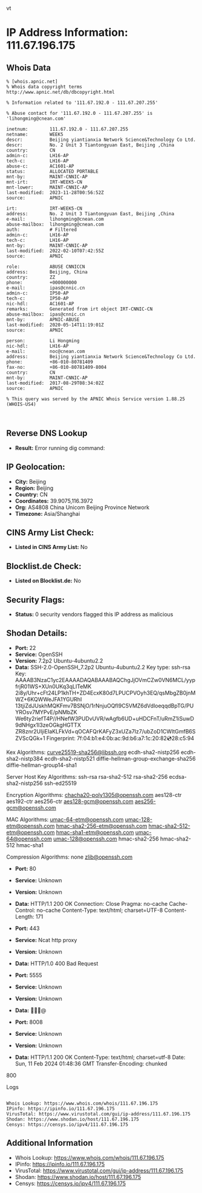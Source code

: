 vt
# IP Address Information: 111.67.196.175

## Whois Data
```
% [whois.apnic.net]
% Whois data copyright terms    http://www.apnic.net/db/dbcopyright.html

% Information related to '111.67.192.0 - 111.67.207.255'

% Abuse contact for '111.67.192.0 - 111.67.207.255' is 'lihongming@cnean.com'

inetnum:        111.67.192.0 - 111.67.207.255
netname:        WEEK5
descr:          Beijing yiantianxia Network Science&Technology Co Ltd.
descr:          No. 2 Unit 3 Tiantongyuan East, Beijing ,China
country:        CN
admin-c:        LH16-AP
tech-c:         LH16-AP
abuse-c:        AC1601-AP
status:         ALLOCATED PORTABLE
mnt-by:         MAINT-CNNIC-AP
mnt-irt:        IRT-WEEK5-CN
mnt-lower:      MAINT-CNNIC-AP
last-modified:  2023-11-28T00:56:52Z
source:         APNIC

irt:            IRT-WEEK5-CN
address:        No. 2 Unit 3 Tiantongyuan East, Beijing ,China
e-mail:         lihongming@cnean.com
abuse-mailbox:  lihongming@cnean.com
auth:           # Filtered
admin-c:        LH16-AP
tech-c:         LH16-AP
mnt-by:         MAINT-CNNIC-AP
last-modified:  2022-02-10T07:42:55Z
source:         APNIC

role:           ABUSE CNNICCN
address:        Beijing, China
country:        ZZ
phone:          +000000000
e-mail:         ipas@cnnic.cn
admin-c:        IP50-AP
tech-c:         IP50-AP
nic-hdl:        AC1601-AP
remarks:        Generated from irt object IRT-CNNIC-CN
abuse-mailbox:  ipas@cnnic.cn
mnt-by:         APNIC-ABUSE
last-modified:  2020-05-14T11:19:01Z
source:         APNIC

person:         Li Hongming
nic-hdl:        LH16-AP
e-mail:         noc@cnean.com
address:        Beijing yiantianxia Network Science&Technology Co Ltd.
phone:          +86-010-80781409
fax-no:         +86-010-80781409-8004
country:        CN
mnt-by:         MAINT-CNNIC-AP
last-modified:  2017-08-29T08:34:02Z
source:         APNIC

% This query was served by the APNIC Whois Service version 1.88.25 (WHOIS-US4)



```
## Reverse DNS Lookup
- **Result:** Error running dig command: 

## IP Geolocation:
- **City:** Beijing
- **Region:** Beijing
- **Country:** CN
- **Coordinates:** 39.9075,116.3972
- **Org:** AS4808 China Unicom Beijing Province Network
- **Timezone:** Asia/Shanghai

## CINS Army List Check:
- **Listed in CINS Army List:** 
No

## Blocklist.de Check:
- **Listed on Blocklist.de:** 
No

## Security Flags:
- **Status:** 0 security vendors flagged this IP address as malicious

## Shodan Details:
- **Port:** 22
- **Service:** OpenSSH
- **Version:** 7.2p2 Ubuntu-4ubuntu2.2
- **Data:** SSH-2.0-OpenSSH_7.2p2 Ubuntu-4ubuntu2.2
Key type: ssh-rsa
Key: AAAAB3NzaC1yc2EAAAADAQABAAABAQChgJjOVmCZw0VN6MCL/yypfrjR01WS+XUn0UKq3qLITeMK
2i8y/Uhr+cFt24LP1khTH+ZD4EcxK80d7LPUCPVOyh3EQ/qsMbgZB0jnMWZ+6KQWWeJFA1YGURhI
13tjiZdJUskhMQKFmv7BSNjO/1rNnjuOQfI9C5VMZ6dVdloeqqdBpTG/PUYROsv7MYPvE/pNMbZK
We6ty2riefT4P//HNefW3PUDvUVR/wAgfb6UD+uHDCFnT/uRmZ1iSuwD9dNHgx1I3zeOGkgHGTTX
ZR8znr2UIjiEIaKLFkVd+qOCAFQrKAFyZ3xUZa7Iz7/ubZoD1CWltGmfB6SZVScQGk+1
Fingerprint: 7f:04:b1:e4:0b:ac:9d:b6:a7:1c:20:82:cd:28:c5:94

Kex Algorithms:
	curve25519-sha256@libssh.org
	ecdh-sha2-nistp256
	ecdh-sha2-nistp384
	ecdh-sha2-nistp521
	diffie-hellman-group-exchange-sha256
	diffie-hellman-group14-sha1

Server Host Key Algorithms:
	ssh-rsa
	rsa-sha2-512
	rsa-sha2-256
	ecdsa-sha2-nistp256
	ssh-ed25519

Encryption Algorithms:
	chacha20-poly1305@openssh.com
	aes128-ctr
	aes192-ctr
	aes256-ctr
	aes128-gcm@openssh.com
	aes256-gcm@openssh.com

MAC Algorithms:
	umac-64-etm@openssh.com
	umac-128-etm@openssh.com
	hmac-sha2-256-etm@openssh.com
	hmac-sha2-512-etm@openssh.com
	hmac-sha1-etm@openssh.com
	umac-64@openssh.com
	umac-128@openssh.com
	hmac-sha2-256
	hmac-sha2-512
	hmac-sha1

Compression Algorithms:
	none
	zlib@openssh.com


- **Port:** 80
- **Service:** Unknown
- **Version:** Unknown
- **Data:** HTTP/1.1 200 OK
Connection: Close
Pragma: no-cache
Cache-Control: no-cache
Content-Type: text/html; charset=UTF-8
Content-Length: 171



- **Port:** 443
- **Service:** Ncat http proxy
- **Version:** Unknown
- **Data:** HTTP/1.0 400 Bad Request



- **Port:** 5555
- **Service:** Unknown
- **Version:** Unknown
- **Data:**           @ 

- **Port:** 8008
- **Service:** Unknown
- **Version:** Unknown
- **Data:** HTTP/1.1 200 OK
Content-Type: text/html; charset=utf-8
Date: Sun, 11 Feb 2024 01:48:36 GMT
Transfer-Encoding: chunked

800


<!DOCTYPE html>
<html lang="zh-CN">

<head>
    <meta charset="UTF-8">
    <meta name="viewport" content="width=device-width, initial-scale=1.0">
    <meta http-equiv="X-UA-Compatible" content="ie=edge">
    <meta content="telephone=no" name="format-detection">
    <title>木韩网络服务器探针</title>
    <link rel="stylesheet" type="text/css"
        href="https://cdn.staticfile.org/semantic-ui/2.4.1/semantic.min.css">
    <link href="https://cdn.staticfile.org/font-logos/0.17/font-logos.min.css" type="text/css"
        rel="stylesheet" />
    <link href="https://cdn.staticfile.org/bootstrap-icons/1.10.3/font/bootstrap-icons.css" type="text/css"
        rel="stylesheet" />
    <link rel="stylesheet" type="text/css" href="/static/semantic-ui-alerts.min.css">
    <link rel="stylesheet" type="text/css" href="/static/main.css?v2022042314">
    <link rel="shortcut icon" type="im

## Logs
```

Whois Lookup: https://www.whois.com/whois/111.67.196.175
IPinfo: https://ipinfo.io/111.67.196.175
VirusTotal: https://www.virustotal.com/gui/ip-address/111.67.196.175
Shodan: https://www.shodan.io/host/111.67.196.175
Censys: https://censys.io/ipv4/111.67.196.175

```
## Additional Information
- Whois Lookup: https://www.whois.com/whois/111.67.196.175
- IPinfo: https://ipinfo.io/111.67.196.175
- VirusTotal: https://www.virustotal.com/gui/ip-address/111.67.196.175
- Shodan: https://www.shodan.io/host/111.67.196.175
- Censys: https://censys.io/ipv4/111.67.196.175

